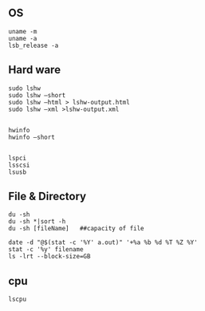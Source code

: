 ## OS 
```
uname -m
uname -a
lsb_release -a
```

## Hard ware
```
sudo lshw 
sudo lshw –short
sudo lshw –html > lshw-output.html
sudo lshw –xml >lshw-output.xml


hwinfo
hwinfo –short


lspci
lsscsi
lsusb
```

## File & Directory
```
du -sh
du -sh *|sort -h
du -sh [fileName]   ##capacity of file

date -d "@$(stat -c '%Y' a.out)" '+%a %b %d %T %Z %Y'
stat -c '%y' filename
ls -lrt --block-size=GB 

```

## cpu
```
lscpu
```
